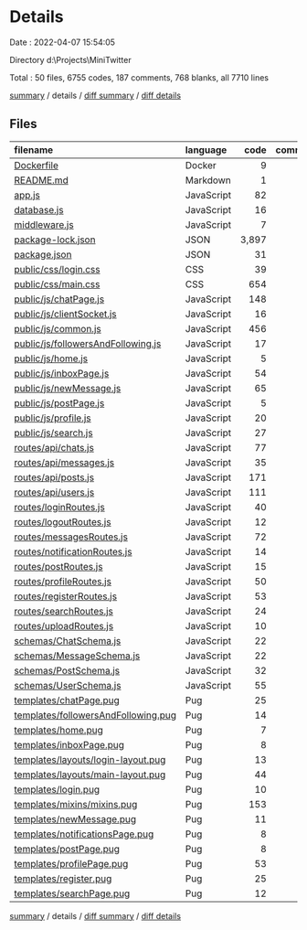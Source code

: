 # Details

Date : 2022-04-07 15:54:05

Directory d:\Projects\MiniTwitter

Total : 50 files,  6755 codes, 187 comments, 768 blanks, all 7710 lines

[summary](results.md) / details / [diff summary](diff.md) / [diff details](diff-details.md)

## Files
| filename | language | code | comment | blank | total |
| :--- | :--- | ---: | ---: | ---: | ---: |
| [Dockerfile](/Dockerfile) | Docker | 9 | 1 | 1 | 11 |
| [README.md](/README.md) | Markdown | 1 | 0 | 0 | 1 |
| [app.js](/app.js) | JavaScript | 82 | 10 | 25 | 117 |
| [database.js](/database.js) | JavaScript | 16 | 0 | 5 | 21 |
| [middleware.js](/middleware.js) | JavaScript | 7 | 0 | 0 | 7 |
| [package-lock.json](/package-lock.json) | JSON | 3,897 | 0 | 1 | 3,898 |
| [package.json](/package.json) | JSON | 31 | 0 | 1 | 32 |
| [public/css/login.css](/public/css/login.css) | CSS | 39 | 0 | 5 | 44 |
| [public/css/main.css](/public/css/main.css) | CSS | 654 | 10 | 144 | 808 |
| [public/js/chatPage.js](/public/js/chatPage.js) | JavaScript | 148 | 1 | 54 | 203 |
| [public/js/clientSocket.js](/public/js/clientSocket.js) | JavaScript | 16 | 2 | 8 | 26 |
| [public/js/common.js](/public/js/common.js) | JavaScript | 456 | 81 | 143 | 680 |
| [public/js/followersAndFollowing.js](/public/js/followersAndFollowing.js) | JavaScript | 17 | 0 | 5 | 22 |
| [public/js/home.js](/public/js/home.js) | JavaScript | 5 | 0 | 2 | 7 |
| [public/js/inboxPage.js](/public/js/inboxPage.js) | JavaScript | 54 | 2 | 11 | 67 |
| [public/js/newMessage.js](/public/js/newMessage.js) | JavaScript | 65 | 3 | 26 | 94 |
| [public/js/postPage.js](/public/js/postPage.js) | JavaScript | 5 | 0 | 1 | 6 |
| [public/js/profile.js](/public/js/profile.js) | JavaScript | 20 | 0 | 4 | 24 |
| [public/js/search.js](/public/js/search.js) | JavaScript | 27 | 0 | 8 | 35 |
| [routes/api/chats.js](/routes/api/chats.js) | JavaScript | 77 | 7 | 26 | 110 |
| [routes/api/messages.js](/routes/api/messages.js) | JavaScript | 35 | 1 | 7 | 43 |
| [routes/api/posts.js](/routes/api/posts.js) | JavaScript | 171 | 29 | 55 | 255 |
| [routes/api/users.js](/routes/api/users.js) | JavaScript | 111 | 2 | 27 | 140 |
| [routes/loginRoutes.js](/routes/loginRoutes.js) | JavaScript | 40 | 0 | 9 | 49 |
| [routes/logoutRoutes.js](/routes/logoutRoutes.js) | JavaScript | 12 | 0 | 3 | 15 |
| [routes/messagesRoutes.js](/routes/messagesRoutes.js) | JavaScript | 72 | 11 | 17 | 100 |
| [routes/notificationRoutes.js](/routes/notificationRoutes.js) | JavaScript | 14 | 1 | 3 | 18 |
| [routes/postRoutes.js](/routes/postRoutes.js) | JavaScript | 15 | 0 | 3 | 18 |
| [routes/profileRoutes.js](/routes/profileRoutes.js) | JavaScript | 50 | 3 | 13 | 66 |
| [routes/registerRoutes.js](/routes/registerRoutes.js) | JavaScript | 53 | 4 | 16 | 73 |
| [routes/searchRoutes.js](/routes/searchRoutes.js) | JavaScript | 24 | 0 | 6 | 30 |
| [routes/uploadRoutes.js](/routes/uploadRoutes.js) | JavaScript | 10 | 0 | 3 | 13 |
| [schemas/ChatSchema.js](/schemas/ChatSchema.js) | JavaScript | 22 | 0 | 7 | 29 |
| [schemas/MessageSchema.js](/schemas/MessageSchema.js) | JavaScript | 22 | 0 | 8 | 30 |
| [schemas/PostSchema.js](/schemas/PostSchema.js) | JavaScript | 32 | 0 | 6 | 38 |
| [schemas/UserSchema.js](/schemas/UserSchema.js) | JavaScript | 55 | 0 | 13 | 68 |
| [templates/chatPage.pug](/templates/chatPage.pug) | Pug | 25 | 0 | 9 | 34 |
| [templates/followersAndFollowing.pug](/templates/followersAndFollowing.pug) | Pug | 14 | 2 | 5 | 21 |
| [templates/home.pug](/templates/home.pug) | Pug | 7 | 0 | 4 | 11 |
| [templates/inboxPage.pug](/templates/inboxPage.pug) | Pug | 8 | 2 | 5 | 15 |
| [templates/layouts/login-layout.pug](/templates/layouts/login-layout.pug) | Pug | 13 | 1 | 5 | 19 |
| [templates/layouts/main-layout.pug](/templates/layouts/main-layout.pug) | Pug | 44 | 2 | 9 | 55 |
| [templates/login.pug](/templates/login.pug) | Pug | 10 | 0 | 3 | 13 |
| [templates/mixins/mixins.pug](/templates/mixins/mixins.pug) | Pug | 153 | 7 | 20 | 180 |
| [templates/newMessage.pug](/templates/newMessage.pug) | Pug | 11 | 2 | 5 | 18 |
| [templates/notificationsPage.pug](/templates/notificationsPage.pug) | Pug | 8 | 2 | 5 | 15 |
| [templates/postPage.pug](/templates/postPage.pug) | Pug | 8 | 0 | 5 | 13 |
| [templates/profilePage.pug](/templates/profilePage.pug) | Pug | 53 | 1 | 13 | 67 |
| [templates/register.pug](/templates/register.pug) | Pug | 25 | 0 | 6 | 31 |
| [templates/searchPage.pug](/templates/searchPage.pug) | Pug | 12 | 0 | 8 | 20 |

[summary](results.md) / details / [diff summary](diff.md) / [diff details](diff-details.md)